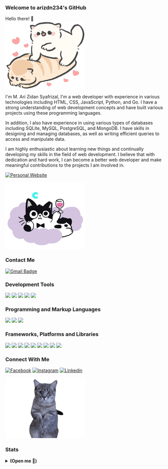 ### Welcome to arizdn234's GitHub
Hello there! 👋 <br>
<img src="https://raw.githubusercontent.com/arizdn234/arizdn234/main/mimiw.gif" width="250">

<p>I'm M. Ari Zidan Syafrizal, I'm a web developer with
    experience in various technologies including HTML, CSS,
    JavaScript,
    Python, and Go. I have a strong understanding of web development concepts and have built
    various
    projects using these programming languages.</p>
<p>In addition, I also have experience in using various types of databases including SQLite, MySQL,
    PostgreSQL, and MongoDB. I have skills in designing and managing databases, as well as writing
    efficient
    queries to access and manipulate data.</p>
<p>I am highly enthusiastic about learning new things and continually developing my skills in the field
    of
    web development. I believe that with dedication and hard work, I can become a better web developer
    and
    make meaningful contributions to the projects I am involved in.</p>

[![Personal Website](https://img.shields.io/badge/Personal%20Website-255E63?style=for-the-badge&logo=About.me&logoColor=white)](https://github.com/arizdn234)

<img src="https://raw.githubusercontent.com/arizdn234/arizdn234/main/mimiw2.gif" width="250">

### Contact Me
[![Gmail Badge](https://img.shields.io/badge/zidanerizal17@gmail.com-D14836?style=for-the-badge&logo=gmail&logoColor=white)](mailto:zidanerizal17@gmail.com)

### Development Tools
![](https://img.shields.io/badge/VSCode-0078D4?style=for-the-badge&logo=visual%20studio%20code&logoColor=white)
![](https://img.shields.io/badge/Postman-FF6C37?style=for-the-badge&logo=Postman&logoColor=white)
![](https://img.shields.io/badge/GIT-E44C30?style=for-the-badge&logo=git&logoColor=white)
![](https://img.shields.io/badge/GitHub-222222?style=for-the-badge&logo=github&logoColor=white)
![](https://img.shields.io/badge/jupyter%20notebook-fc8038?style=for-the-badge&logo=jupyter&logoColor=white)

### Programming and Markup Languages
![](https://img.shields.io/badge/Go-007ACC?style=for-the-badge&logo=go&logoColor=white)
![](https://img.shields.io/badge/Python-0335fc?style=for-the-badge&logo=python&logoColor=white)
![](https://img.shields.io/badge/JavaScript-323330?style=for-the-badge&logo=javascript&logoColor=F7DF1E)

### Frameworks, Platforms and Libraries
![](https://img.shields.io/badge/Pypi-0700de?style=for-the-badge&logo=pypi&logoColor=white)
![](https://img.shields.io/badge/npm-CB3837?style=for-the-badge&logo=npm&logoColor=white)
![](https://img.shields.io/badge/Yarn-3a166e?style=for-the-badge&logo=yarn&logoColor=white)
![](https://img.shields.io/badge/Gin-1c58e6?style=for-the-badge&logo=gin&logoColor=white)
![](https://img.shields.io/badge/prisma-222222?style=for-the-badge&logo=prisma&logoColor=white)
![](https://img.shields.io/badge/sequelize-001bc9?style=for-the-badge&logo=sequelize&logoColor=white)
![](https://img.shields.io/badge/django-033600?style=for-the-badge&logo=django&logoColor=white)
![](https://img.shields.io/badge/streamlit-ff003c?style=for-the-badge&logo=streamlit&logoColor=white)
![](https://img.shields.io/badge/scikit%20learn-f25900?style=for-the-badge&logo=scikitlearn&logoColor=white)

### Connect With Me
[![Facebook](https://img.shields.io/badge/Facebook-1877F2?style=for-the-badge&logo=facebook&logoColor=white)](https://www.facebook.com/profile.php?id=100014165072831)
[![Instagram](https://img.shields.io/badge/Instagram-E4405F?style=for-the-badge&logo=instagram&logoColor=white)](https://www.instagram.com/z.id21/)
[![Linkedin](https://img.shields.io/badge/Linked%20In-0077B5?style=for-the-badge&logo=linkedin&logoColor=white)](https://www.linkedin.com/in/arizidan/)

<img src="https://raw.githubusercontent.com/arizdn234/arizdn234/main/mimi3.gif" width="250">

### Stats
<details>
 <summary><strong>(Open me 👀)</strong></summary>
 <br>
 <p><img src="https://github-readme-streak-stats.herokuapp.com?user=arizdn234&theme=tokyonight&hide_border=true&border_radius=3&card_width=600&card_height=270)](https://git.io/streak-stats" alt="Stat Streak" width="350" /></p>
 <p><img src="https://github-readme-stats.vercel.app/api?username=arizdn234&show_icons=true&theme=tokyonight&hide_border=true&count_private=true&line_height=27" alt="Github Stats" width="350" /></p>
 <p><img src="https://github-readme-stats.vercel.app/api/top-langs/?username=arizdn234&theme=tokyonight&hide_border=true&langs_count=5" alt="Most used languages" width="350" /></p>

</details>
